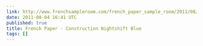 ```yaml
---
link: http://www.frenchsampleroom.com/french_paper_sample_room/2011/08/french-paper-construction-nightshift-blue.html
date: 2011-08-04 16:41 UTC
published: true
title: French Paper - Construction Nightshift Blue
tags: []
---
```



